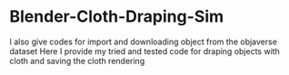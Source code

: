# Blender-Cloth-Draping-Sim
I also give codes for import and downloading object from the objaverse dataset
Here I provide my tried and tested code for draping objects with cloth and saving the cloth rendering 
